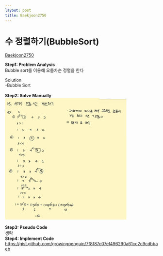 ```yaml
---
layout: post
title: Baekjoon2750
---
```



# 수 정렬하기(BubbleSort) #
[Baekjoon2750](https://www.acmicpc.net/problem/2750)

**Step1: Problem Analysis**<br/>
Bubble sort를 이용해 오름차순 정렬을 한다<br/>

Solution<br/>
-Bubble Sort<br/>
<br/>
**Step2: Solve Manually**<br/>
<img src="/_images/Baek11399_1.jpg" width="400" height="400">

**Step3: Pseudo Code**<br/>
생략
<br/>
**Step4: Implement Code** <br/> 
https://gist.github.com/growingpenguin/7f8f87c07ef496290a61cc2c9cdbbaeb
